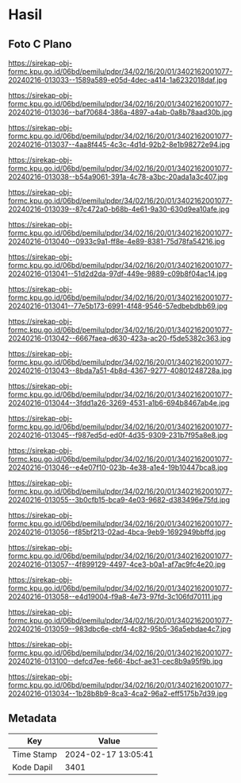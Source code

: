 # Hasil

## Foto C Plano

https://sirekap-obj-formc.kpu.go.id/06bd/pemilu/pdpr/34/02/16/20/01/3402162001077-20240216-013033--1589a589-e05d-4dec-a414-1a6232018daf.jpg

https://sirekap-obj-formc.kpu.go.id/06bd/pemilu/pdpr/34/02/16/20/01/3402162001077-20240216-013036--baf70684-386a-4897-a4ab-0a8b78aad30b.jpg

https://sirekap-obj-formc.kpu.go.id/06bd/pemilu/pdpr/34/02/16/20/01/3402162001077-20240216-013037--4aa8f445-4c3c-4d1d-92b2-8e1b98272e94.jpg

https://sirekap-obj-formc.kpu.go.id/06bd/pemilu/pdpr/34/02/16/20/01/3402162001077-20240216-013038--b54a9061-391a-4c78-a3bc-20ada1a3c407.jpg

https://sirekap-obj-formc.kpu.go.id/06bd/pemilu/pdpr/34/02/16/20/01/3402162001077-20240216-013039--87c472a0-b68b-4e61-9a30-630d9ea10afe.jpg

https://sirekap-obj-formc.kpu.go.id/06bd/pemilu/pdpr/34/02/16/20/01/3402162001077-20240216-013040--0933c9a1-ff8e-4e89-8381-75d78fa54216.jpg

https://sirekap-obj-formc.kpu.go.id/06bd/pemilu/pdpr/34/02/16/20/01/3402162001077-20240216-013041--51d2d2da-97df-449e-9889-c09b8f04ac14.jpg

https://sirekap-obj-formc.kpu.go.id/06bd/pemilu/pdpr/34/02/16/20/01/3402162001077-20240216-013041--77e5b173-6991-4f48-9546-57edbebdbb69.jpg

https://sirekap-obj-formc.kpu.go.id/06bd/pemilu/pdpr/34/02/16/20/01/3402162001077-20240216-013042--6667faea-d630-423a-ac20-f5de5382c363.jpg

https://sirekap-obj-formc.kpu.go.id/06bd/pemilu/pdpr/34/02/16/20/01/3402162001077-20240216-013043--8bda7a51-4b8d-4367-9277-40801248728a.jpg

https://sirekap-obj-formc.kpu.go.id/06bd/pemilu/pdpr/34/02/16/20/01/3402162001077-20240216-013044--3fdd1a26-3269-4531-a1b6-694b8467ab4e.jpg

https://sirekap-obj-formc.kpu.go.id/06bd/pemilu/pdpr/34/02/16/20/01/3402162001077-20240216-013045--f987ed5d-ed0f-4d35-9309-231b7f95a8e8.jpg

https://sirekap-obj-formc.kpu.go.id/06bd/pemilu/pdpr/34/02/16/20/01/3402162001077-20240216-013046--e4e07f10-023b-4e38-a1e4-19b10447bca8.jpg

https://sirekap-obj-formc.kpu.go.id/06bd/pemilu/pdpr/34/02/16/20/01/3402162001077-20240216-013055--3b0cfb15-bca9-4e03-9682-d383496e75fd.jpg

https://sirekap-obj-formc.kpu.go.id/06bd/pemilu/pdpr/34/02/16/20/01/3402162001077-20240216-013056--f85bf213-02ad-4bca-9eb9-1692949bbffd.jpg

https://sirekap-obj-formc.kpu.go.id/06bd/pemilu/pdpr/34/02/16/20/01/3402162001077-20240216-013057--4f899129-4497-4ce3-b0a1-af7ac9fc4e20.jpg

https://sirekap-obj-formc.kpu.go.id/06bd/pemilu/pdpr/34/02/16/20/01/3402162001077-20240216-013058--e4d19004-f9a8-4e73-97fd-3c106fd70111.jpg

https://sirekap-obj-formc.kpu.go.id/06bd/pemilu/pdpr/34/02/16/20/01/3402162001077-20240216-013059--983dbc6e-cbf4-4c82-95b5-36a5ebdae4c7.jpg

https://sirekap-obj-formc.kpu.go.id/06bd/pemilu/pdpr/34/02/16/20/01/3402162001077-20240216-013100--defcd7ee-fe66-4bcf-ae31-cec8b9a95f9b.jpg

https://sirekap-obj-formc.kpu.go.id/06bd/pemilu/pdpr/34/02/16/20/01/3402162001077-20240216-013034--1b28b8b9-8ca3-4ca2-96a2-eff5175b7d39.jpg


## Metadata

| Key        | Value               |
| ---------- | ------------------- |
| Time Stamp | 2024-02-17 13:05:41 |
| Kode Dapil | 3401                |



